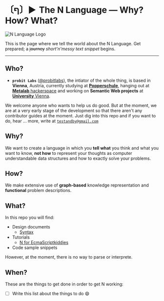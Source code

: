 # 〔ף〕► The N Language — Why? How? What?
![N Language Logo](https://avatars0.githubusercontent.com/u/16749774)

This is the page where we tell the world about the N Language. Get prepared; a ~~journey~~ *short'n'messy text snippet* begins.


***


## Who?

- **`probit Labs`** ([@probitlabs](//github.com/probitlabs)), the intiator of the whole thing, is based in **Vienna**, Austria, currently studying at [**Popperschule**](https://www.popperschule.at/), hanging out at [**Metalab** hackerspace](https://metalab.at/) and working on **Semantic Web projects** at [**University** Vienna](http://www.univie.ac.at/).

We welcome anyone who wants to help us do good. But at the moment, we are at a very early stage of the development so that there aren't any contributor guides at the moment. Just dig into this repo and if you want to do, hear ... more, write at [`testandby@gmail.com`](mailto:testandby@gmail.com)



## Why?
We want to create a language in which you **tell what** you think and what you want to know, **not how** to represent your thoughts as computer understandable data structures and how to exactly solve your problems.



## How?
We make extensive use of **graph-based** knowledge representation and **functional** problem descriptions.



## What?
In this repo you will find:

- Design documents
    + [Syntax](syntax.md)
- Tutorials
    + [N for EcmaScriptkiddies](ecma.md)
- Code sample snippets

However, at the moment, there is no way to parse or interprete.



## When?
These are the things to get done in order to get N working:

+ [ ] Write this list about the things to do :smile:
